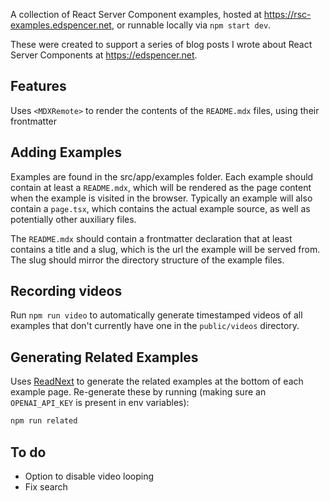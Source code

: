 A collection of React Server Component examples, hosted at https://rsc-examples.edspencer.net, or runnable locally via `npm start dev`.

These were created to support a series of blog posts I wrote about React Server Components at https://edspencer.net.

## Features

Uses `<MDXRemote>` to render the contents of the `README.mdx` files, using their frontmatter

## Adding Examples

Examples are found in the src/app/examples folder. Each example should contain at least a `README.mdx`, which will be rendered as the page content when the example is visited in the browser. Typically an example will also contain a `page.tsx`, which contains the actual example source, as well as potentially other auxiliary files.

The `README.mdx` should contain a frontmatter declaration that at least contains a title and a slug, which is the url the example will be served from. The slug should mirror the directory structure of the example files.

## Recording videos

Run `npm run video` to automatically generate timestamped videos of all examples that don't currently have one in the `public/videos` directory.

## Generating Related Examples

Uses [ReadNext](https://github.com/edspencer/read-next) to generate the related examples at the bottom of each example page. Re-generate these by running (making sure an `OPENAI_API_KEY` is present in env variables):

```sh
npm run related
```

## To do

- Option to disable video looping
- Fix search
